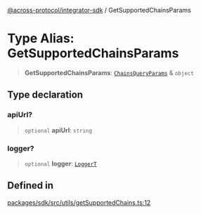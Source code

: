[@across-protocol/integrator-sdk](../README.md) / GetSupportedChainsParams

# Type Alias: GetSupportedChainsParams

> **GetSupportedChainsParams**: [`ChainsQueryParams`](ChainsQueryParams.md) & `object`

## Type declaration

### apiUrl?

> `optional` **apiUrl**: `string`

### logger?

> `optional` **logger**: [`LoggerT`](LoggerT.md)

## Defined in

[packages/sdk/src/utils/getSupportedChains.ts:12](https://github.com/across-protocol/toolkit/blob/291e746cb19cfa8d76835b72ba70acec1a2f9971/packages/sdk/src/utils/getSupportedChains.ts#L12)
